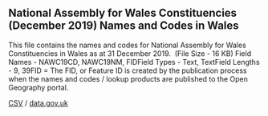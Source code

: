 ## National Assembly for Wales Constituencies (December 2019) Names and Codes in Wales

This file contains the names and codes for National Assembly for Wales Constituencies in Wales as at 31 December 2019.  (File Size - 16 KB) Field Names - NAWC19CD, NAWC19NM, FIDField Types - Text, TextField Lengths - 9, 39FID = The FID, or Feature ID is created by
the publication process when the names and codes / lookup products are
published to the Open Geography portal. 

[CSV](csv/241.csv) / [data.gov.uk](https://data.gov.uk/dataset/84934176-faa7-4d15-987b-b3826f087d3c/national-assembly-for-wales-constituencies-december-2019-names-and-codes-in-wales)

